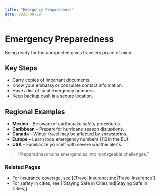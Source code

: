 ```yaml
---
title: "Emergency Preparedness"
date: 2025-09-29
---
```


# Emergency Preparedness
Being ready for the unexpected gives travelers peace of mind.

## Key Steps
- Carry copies of important documents.  
- Know your embassy or consulate contact information.  
- Have a list of local emergency numbers.  
- Keep backup cash in a secure location.  

## Regional Examples
- **Mexico** – Be aware of earthquake safety procedures.  
- **Caribbean** – Prepare for hurricane season disruptions.  
- **Canada** – Winter travel may be affected by snowstorms.  
- **Europe** – Learn local emergency numbers (112 in the EU).  
- **USA** – Familiarize yourself with severe weather alerts.  

> “Preparedness turns emergencies into manageable challenges.”

### Related Pages
- For insurance coverage, see [[Travel Insurance.md|Travel Insurance]].  
- For safety in cities, see [[Staying Safe in Cities.md|Staying Safe in Cities]].  
